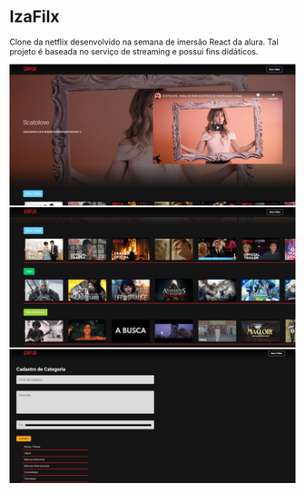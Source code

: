 # IzaFilx

Clone da netflix desenvolvido na semana de imersão React da alura.
Tal projeto é baseada no serviço de streaming e possui fins didáticos.

![Home](/src/assets/Prints/Home.png?raw=true "Página inicial")
![Videos](/src/assets/Prints/Videos.png?raw=true "Vídeos")
![Categoria](/src/assets/Prints/Categoria.png?raw=true "Cadastro de cateogorias")
